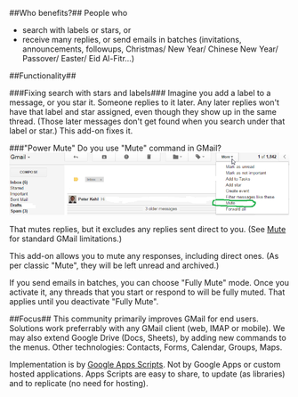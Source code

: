 ##Who benefits?##
People who
 * search with labels or stars, or
 * receive many replies, or send emails in batches (invitations, announcements, followups, Christmas/ New Year/ Chinese New Year/ Passover/ Easter/ Eid Al-Fitr...)

##Functionality##

###Fixing search with stars and labels###
Imagine you add a label to a message, or you star it. Someone replies to it later. Any later replies won't have that label and star assigned, even though they show up in the same thread. (Those later messages don't get found when you search under that label or star.) This add-on fixes it.

###"Power Mute"
Do you use "Mute" command in GMail?
![Mute button](img/Mute.png)

That mutes replies, but it excludes any replies sent direct to you. (See [Mute](http://smallbusiness.chron.com/mute-mean-gmail-62428.html) for standard GMail limitations.)

This add-on allows you to mute any responses, including direct ones. (As per classic "Mute", they will be left unread and archived.)

If you send emails in batches, you can choose "Fully Mute" mode. Once you activate it, any threads that you start or respond to will be fully muted. That applies until you deactivate "Fully Mute".

##Focus##
This community primarily improves GMail for end users. Solutions work preferrably with any GMail client (web, IMAP or mobile). We may also extend Google Drive (Docs, Sheets), by adding new commands to the menus. Other technologies: Contacts, Forms, Calendar, Groups, Maps.

Implementation is by [Google Apps Scripts](https://www.google.com/script/start/). Not by Google Apps or custom hosted applications. Apps Scripts are easy to share, to update (as libraries) and to replicate (no need for hosting).
